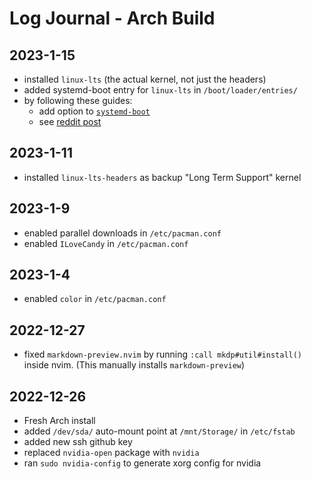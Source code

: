 # Log Journal - Arch Build

## 2023-1-15
  - installed `linux-lts` (the actual kernel, not just the headers)
  - added systemd-boot entry for `linux-lts` in `/boot/loader/entries/` 
  - by following these guides:
    - add option to [`systemd-boot`](https://wiki.archlinux.org/title/Systemd-boot#Configuration)
    - see [reddit post](https://old.reddit.com/r/archlinux/comments/7h29r4/need_help_to_configure_a_systemdboot_entry_with/)

## 2023-1-11
  - installed `linux-lts-headers` as backup "Long Term Support" kernel

## 2023-1-9
  - enabled parallel downloads in `/etc/pacman.conf`
  - enabled `ILoveCandy` in `/etc/pacman.conf`

## 2023-1-4
  - enabled `color` in `/etc/pacman.conf`

## 2022-12-27
  - fixed `markdown-preview.nvim` by running `:call mkdp#util#install()` inside
  nvim. (This manually installs `markdown-preview`)

## 2022-12-26
  - Fresh Arch install
  - added `/dev/sda/` auto-mount point at `/mnt/Storage/` in `/etc/fstab`
  - added new ssh github key
  - replaced `nvidia-open` package with `nvidia`
  - ran `sudo nvidia-config` to generate xorg config for nvidia
